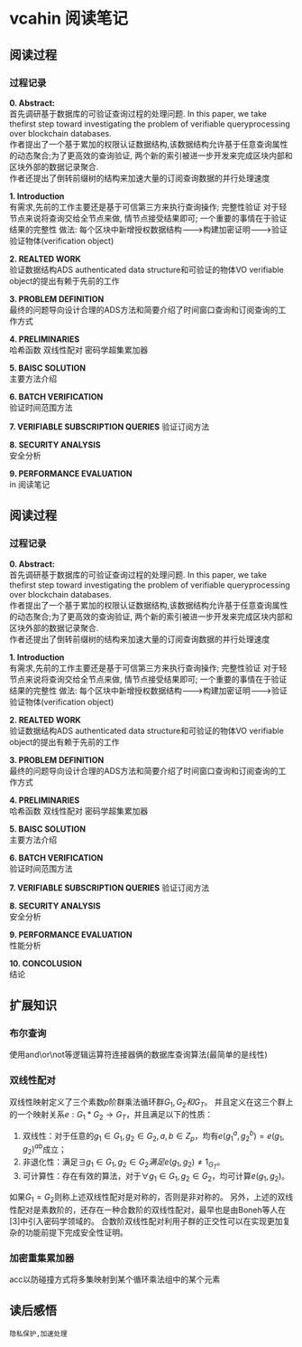 # vcahin 阅读笔记

## 阅读过程
    
### 过程记录

**0. Abstract:**  
    首先调研基于数据库的可验证查询过程的处理问题. In this paper, we take thefirst step toward investigating the problem of verifiable queryprocessing over blockchain databases.   
    作者提出了一个基于累加的权限认证数据结构,该数据结构允许基于任意查询属性的动态聚合;为了更高效的查询验证, 两个新的索引被进一步开发来完成区块内部和区块外部的数据记录聚合.   
    作者还提出了倒转前缀树的结构来加速大量的订阅查询数据的并行处理速度

**1. Introduction**  
    有需求,先前的工作主要还是基于可信第三方来执行查询操作;  完整性验证
    对于轻节点来说将查询交给全节点来做, 情节点接受结果即可; 一个重要的事情在于验证结果的完整性
    做法: 每个区块中新增授权数据结构--->构建加密证明--->验证 验证物体(verification object)
    
**2. REALTED WORK**  
    验证数据结构ADS authenticated data structure和可验证的物体VO verifiable object的提出有赖于先前的工作

**3. PROBLEM DEFINITION**  
    最终的问题导向设计合理的ADS方法和简要介绍了时间窗口查询和订阅查询的工作方式

**4. PRELIMINARIES**  
    哈希函数
    双线性配对
    密码学超集累加器

**5. BAISC SOLUTION**  
主要方法介绍

**6. BATCH VERIFICATION**  
验证时间范围方法

**7. VERIFIABLE SUBSCRIPTION QUERIES** 
验证订阅方法

**8. SECURITY ANALYSIS**  
安全分析

**9. PERFORMANCE EVALUATION**  
in 阅读笔记

## 阅读过程
    
### 过程记录

**0. Abstract:**  
    首先调研基于数据库的可验证查询过程的处理问题. In this paper, we take thefirst step toward investigating the problem of verifiable queryprocessing over blockchain databases.   
    作者提出了一个基于累加的权限认证数据结构,该数据结构允许基于任意查询属性的动态聚合;为了更高效的查询验证, 两个新的索引被进一步开发来完成区块内部和区块外部的数据记录聚合.   
    作者还提出了倒转前缀树的结构来加速大量的订阅查询数据的并行处理速度

**1. Introduction**  
    有需求,先前的工作主要还是基于可信第三方来执行查询操作;  完整性验证
    对于轻节点来说将查询交给全节点来做, 情节点接受结果即可; 一个重要的事情在于验证结果的完整性
    做法: 每个区块中新增授权数据结构--->构建加密证明--->验证 验证物体(verification object)
    
**2. REALTED WORK**  
    验证数据结构ADS authenticated data structure和可验证的物体VO verifiable object的提出有赖于先前的工作

**3. PROBLEM DEFINITION**  
    最终的问题导向设计合理的ADS方法和简要介绍了时间窗口查询和订阅查询的工作方式

**4. PRELIMINARIES**  
    哈希函数
    双线性配对
    密码学超集累加器

**5. BAISC SOLUTION**  
主要方法介绍

**6. BATCH VERIFICATION**  
验证时间范围方法

**7. VERIFIABLE SUBSCRIPTION QUERIES** 
验证订阅方法

**8. SECURITY ANALYSIS**  
安全分析

**9. PERFORMANCE EVALUATION**  
性能分析

**10. CONCOLUSION**  
结论
	
## 扩展知识

### 布尔查询
使用and\or\not等逻辑运算符连接器俩的数据库查询算法(最简单的是线性)
### 双线性配对
双线性映射定义了三个素数$p$阶群乘法循环群$G_1,G_2和G_T$。
并且定义在这三个群上的一个映射关系$e:G_1*G_2{\rightarrow}G_T$，并且满足以下的性质：
1. 双线性：对于任意的$g_1{\in}G_1,g_2{\in}G_2,a,b{\in}Z_p$，均有$e(g_1^a,g_2^b)=e(g_1,g_2)^{ab}$成立；
2. 非退化性：满足${\exists}g_1{\in}G_1,g_2{\in}G_2满足e(g_1,g_2){\not ={1_{G_T}}}$。
3. 可计算性：存在有效的算法，对于${\forall}g_1{\in}G_1,g_2{\in}G_2$，均可计算$e(g_1,g_2)$。

如果$G_1=G_2$则称上述双线性配对是对称的，否则是非对称的。
另外，上述的双线性配对是素数阶的，还存在一种合数阶的双线性配对，最早也是由Boneh等人在[3]中引入密码学领域的。
合数阶双线性配对利用子群的正交性可以在实现更加复杂的功能前提下完成安全性证明。
### 加密重集累加器
acc以防碰撞方式将多集映射到某个循环乘法组中的某个元素


## 读后感悟
	隐私保护,加速处理
